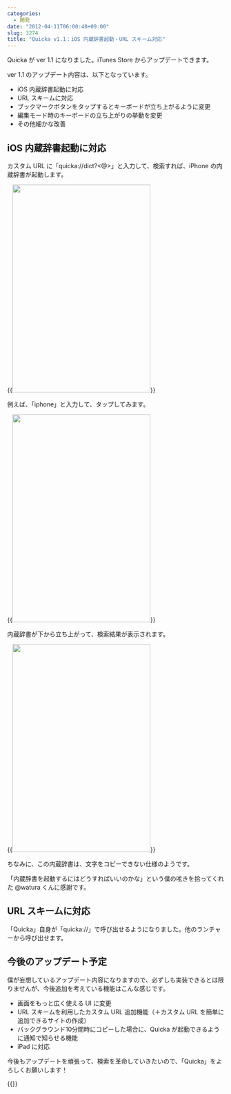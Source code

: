 ```yaml
---
categories:
  - 開発
date: "2012-04-11T06:00:40+09:00"
slug: 3274
title: "Quicka v1.1：iOS 内蔵辞書起動・URL スキーム対応"
---
```


Quicka が ver 1.1 になりました。iTunes Store からアップデートできます。

ver 1.1 のアップデート内容は、以下となっています。

* iOS 内蔵辞書起動に対応
* URL スキームに対応
* ブックマークボタンをタップするとキーボードが立ち上がるように変更
* 編集モード時のキーボードの立ち上がりの挙動を変更
* その他細かな改善

## iOS 内蔵辞書起動に対応

カスタム URL に「quicka://dict?<@>」と入力して、検索すれば、iPhone の内蔵辞書が起動します。

{{<img alt="" src="/images/2012/04/3274_1.png" width="320" height="480">}}

例えば、「iphone」と入力して、タップしてみます。

{{<img alt="" src="/images/2012/04/3274_2.png" width="320" height="480">}}

内蔵辞書が下から立ち上がって、検索結果が表示されます。

{{<img alt="" src="/images/2012/04/3274_3.png" width="320" height="480">}}

ちなみに、この内蔵辞書は、文字をコピーできない仕様のようです。

「内蔵辞書を起動するにはどうすればいいのかな」という僕の呟きを拾ってくれた @watura くんに感謝です。

## URL スキームに対応

「Quicka」自身が「quicka://」で呼び出せるようになりました。他のランチャーから呼び出せます。

## 今後のアップデート予定

僕が妄想しているアップデート内容になりますので、必ずしも実装できるとは限りませんが、今後追加を考えている機能はこんな感じです。

* 画面をもっと広く使える UI に変更
* URL スキームを利用したカスタム URL 追加機能（＋カスタム URL を簡単に追加できるサイトの作成）
* バックグラウンド10分間時にコピーした場合に、Quicka が起動できるように通知で知らせる機能
* iPad に対応

今後もアップデートを頑張って、検索を革命していきたいので、「Quicka」をよろしくお願いします！

{{<app id="511606108" title="Quicka 1.1（￥85）" src="http://a3.mzstatic.com/us/r1000/077/Purple/v4/b0/e4/d4/b0e4d451-a255-4321-966a-33ccf6d2ddf4/ibjG3fNt4Phm08ZnZUjx0g-temp-upload.cqnwvlfj.100x100-75.png">}}
